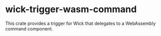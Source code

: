 # wick-trigger-wasm-command

This crate provides a trigger for Wick that delegates to a WebAssembly command component.